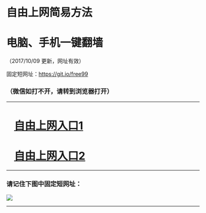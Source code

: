 ﻿# 自由上网简易方法

# 电脑、手机一键翻墙

（2017/10/09 更新，网址有效）

固定短网址：https://git.io/free99

### （微信如打不开，请转到浏览器打开）


***





# &nbsp;&nbsp; <a href="http://ft1232720969.fwq-tz-1001.info/fwqtz01.html?t=100900115750 " target="_blank">自由上网入口1</a>
# &nbsp;&nbsp; <a href="http://ft1810030381.fwq-tz-1002.info/fwqtz02.html?t=100900131629 " target="_blank">自由上网入口2</a>
***

### 请记住下图中固定短网址：

<img src="https://s3-us-west-2.amazonaws.com/fwq-1001/yjfq-20170905okok.png" /> 


***

